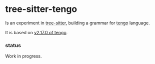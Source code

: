# tree-sitter-tengo

Is an experiment in [tree-sitter](https://tree-sitter.github.io/tree-sitter/index.html), building a grammar for [tengo](https://github.com/d5/tengo) language.

It is based on [v2.17.0 of tengo](https://github.com/d5/tengo/tree/v2.17.0).

### status
Work in progress.

